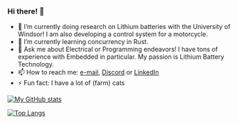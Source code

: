 ### Hi there! 👋

<!--
**SquareWheelBike/SquareWheelBike** is a ✨ _special_ ✨ repository because its `README.md` (this file) appears on your GitHub profile.-->

- 🔭 I’m currently doing research on Lithium batteries with the University of Windsor! I am also developing a control system for a motorcycle.
- 🌱 I’m currently learning concurrency in Rust.
- 💬 Ask me about Electrical or Programming endeavors! I have tons of experience with Embedded in particular. My passion is Lithium Battery Technology.
- 📫 How to reach me: [e-mail](mailto:colefuerth@gmail.com), [Discord](https://discordapp.com/users/397058583948296197) or [LinkedIn](https://www.linkedin.com/in/cole-fuerth-48344520a/)
- ⚡ Fun fact: I have a lot of (farm) cats

[![My GitHub stats](https://github-readme-stats.vercel.app/api?username=colefuerth&count_private=true&show_icons=true&include_all_commits=true&theme=radical)](https://github.com/colefuerth?tab=repositories)

[![Top Langs](https://github-readme-stats.vercel.app/api/top-langs/?username=colefuerth&layout=compact&theme=radical)](https://github.com/colefuerth?tab=repositories)
